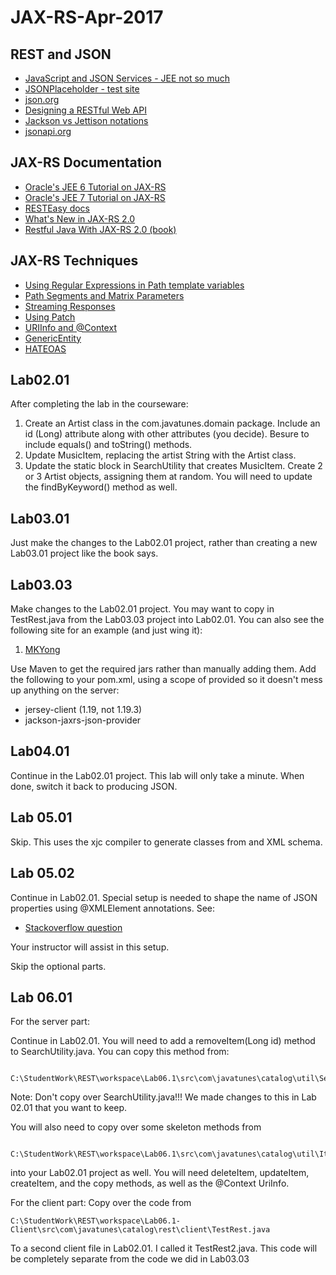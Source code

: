 # JAX-RS-Apr-2017

## REST and JSON
  - [JavaScript and JSON Services - JEE not so much](https://dzone.com/articles/j2ee-dead-long-live-javascript)
  - [JSONPlaceholder - test site](http://jsonplaceholder.typicode.com/)
  - [json.org](http://json.org)
  - [Designing a RESTful Web API](http://blog.luisrei.com/articles/rest.html)
  - [Jackson vs Jettison notations](https://books.google.com/books?id=i2j5oKNkrKEC&pg=PA164&dq=jackson+notation,+jettison+notation,+badgerfish+notation&hl=en&sa=X&ved=0ahUKEwjxs7KI2ZzTAhUMw2MKHSBhBuwQ6AEIJDAA#v=onepage&q=jackson%20notation%2C%20jettison%20notation%2C%20badgerfish%20notation&f=false)
  - [jsonapi.org](http://jsonapi.org/)
  
  ## JAX-RS Documentation
  - [Oracle's JEE 6 Tutorial on JAX-RS](https://docs.oracle.com/cd/E19798-01/821-1841/6nmq2cp1v/index.html)
  - [Oracle's JEE 7 Tutorial on JAX-RS](https://docs.oracle.com/javaee/7/tutorial/jaxrs.htm)
  - [RESTEasy docs](http://resteasy.jboss.org/docs)
  - [What's New in JAX-RS 2.0](https://www.infoq.com/news/2013/06/Whats-New-in-JAX-RS-2.0)
  - [Restful Java With JAX-RS 2.0 (book)](https://www.gitbook.com/book/dennis-xlc/restful-java-with-jax-rs-2-0-2rd-edition/details)
  
  ## JAX-RS Techniques
  - [Using Regular Expressions in Path template variables](http://www.logicbig.com/tutorials/java-ee-tutorial/jax-rs/path-regex-matching/)
  - [Path Segments and Matrix Parameters](http://memorynotfound.com/jaxrs-path-segments-matrix-parameters/)
  - [Streaming Responses](https://dzone.com/articles/jax-rs-streaming-response)
  - [Using Patch](http://kingsfleet.blogspot.be/2014/02/transparent-patch-support-in-jax-rs-20.html)
  - [URIInfo and @Context](https://abhirockzz.wordpress.com/2015/05/03/using-context-in-jax-rs-part-1/)
  - [GenericEntity](http://www.adam-bien.com/roller/abien/entry/jax_rs_returning_a_list)
  - [HATEOAS](https://dzone.com/articles/hypermedia-support-in-jax-rs-20)
    
  ## Lab02.01
  After completing the lab in the courseware:
  1. Create an Artist class in the com.javatunes.domain package.  Include an id (Long) attribute along with other attributes (you decide). Besure to include equals() and toString() methods.
  2. Update MusicItem, replacing the artist String with the Artist class. 
  3. Update the static block in SearchUtility that creates MusicItem.  Create 2 or 3 Artist objects, assigning them at random.  You will need to update the findByKeyword() method as well.
  
  ## Lab03.01
  Just make the changes to the Lab02.01 project, rather than creating a new Lab03.01 project like the book says.
  
  ## Lab03.03
  Make changes to the Lab02.01 project.  You may want to copy in TestRest.java from the Lab03.03 project into Lab02.01.
  You can also see the following site for an example (and just wing it):
  1. [MKYong](http://www.mkyong.com/webservices/jax-rs/restful-java-client-with-jersey-client/)
  
  Use Maven to get the required jars rather than manually adding them.  Add the following to your pom.xml, using a scope of provided so it doesn't mess up anything on the server:
  - jersey-client (1.19, not 1.19.3)
  - jackson-jaxrs-json-provider
  
  ## Lab04.01
  Continue in the Lab02.01 project.  This lab will only take a minute.  When done, switch it back to producing JSON.
  
  ## Lab 05.01
  Skip.  This uses the xjc compiler to generate classes from and XML schema.
      
  ## Lab 05.02
  Continue in Lab02.01. Special setup is needed to shape the name of JSON properties using @XMLElement annotations.  See:
      
  - [Stackoverflow question](http://stackoverflow.com/questions/19601370/jackson-unable-to-consider-xmlelement-while-serializing-to-json)
      
 Your instructor will assist in this setup.
      
 Skip the optional parts.  
 
 ## Lab 06.01
 For the server part:
 
 Continue in Lab02.01.  You will need to add a removeItem(Long id) method to SearchUtility.java.  You can copy this method from:
 
     C:\StudentWork\REST\workspace\Lab06.1\src\com\javatunes\catalog\util\SearchUtility.java
     
 Note:  Don't copy over SearchUtility.java!!! We made changes to this in Lab 02.01 that you want to keep.
 
 You will also need to copy over some skeleton methods from 

          C:\StudentWork\REST\workspace\Lab06.1\src\com\javatunes\catalog\util\ItemResource.java
          
 into your Lab02.01 project as well.  You will need deleteItem, updateItem, createItem, and the copy methods, as well as the @Context UriInfo.
 
 For the client part:
    Copy over the code from
    
    C:\StudentWork\REST\workspace\Lab06.1-Client\src\com\javatunes\catalog\rest\client\TestRest.java
    
   To a second client file in Lab02.01.  I called it TestRest2.java.  This code will be completely separate from the code we did in Lab03.03

 
  
  
  
